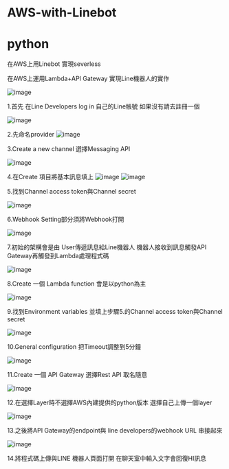 # AWS-with-Linebot
# python
在AWS上用Linebot 實現severless

在AWS上運用Lambda+API Gateway 實現Line機器人的實作

![image](https://user-images.githubusercontent.com/108290249/180767598-11c792d5-9e97-40b0-b70a-cdc5e506d77d.png)

1.首先 在Line Developers log in 自己的Line帳號 如果沒有請去註冊一個

![image](https://user-images.githubusercontent.com/108290249/180767944-db7773e2-dc41-4b00-8cb2-e1eb8820a865.png)

2.先命名provider
![image](https://user-images.githubusercontent.com/108290249/180768306-0bd5d9cd-a4ab-4a6f-9807-9b18ed875499.png)

3.Create a new channel 選擇Messaging API

![image](https://user-images.githubusercontent.com/108290249/180768518-29cabb83-bdef-4694-aef0-cf280d8f3247.png)

4.在Create 項目將基本訊息填上
![image](https://user-images.githubusercontent.com/108290249/180769347-2f73a001-0f6d-4a50-af08-82091ff89252.png)
![image](https://user-images.githubusercontent.com/108290249/180769439-7f3fd9ce-a8ab-4dca-9d1f-f161ffe260c3.png)

5.找到Channel access token與Channel secret

![image](https://user-images.githubusercontent.com/108290249/180769855-a7037fb1-26a6-41d5-b8d5-52336dd31bc7.png)

6.Webhook Setting部分須將Webhook打開

![image](https://user-images.githubusercontent.com/108290249/180770040-b690a408-800f-4327-88e1-f09a7c46b40b.png)

7.初始的架構會是由 User傳遞訊息給Line機器人 機器人接收到訊息觸發API Gateway再觸發到Lambda處理程式碼

![image](https://user-images.githubusercontent.com/108290249/180772721-b4972cba-45cc-4db5-acae-b5f9ee951160.png)

8.Create 一個 Lambda function 會是以python為主

![image](https://user-images.githubusercontent.com/108290249/180773029-18dd9f36-eacf-4391-ab9b-9f984b950284.png)

9.找到Environment variables 並填上步驟5.的Channel access token與Channel secret

![image](https://user-images.githubusercontent.com/108290249/180773249-060680b5-6bb6-4fcd-8729-1d404f3e4463.png)

10.General configuration 把Timeout調整到5分鐘

![image](https://user-images.githubusercontent.com/108290249/180773841-1a7846b3-7540-40e2-a798-09bc83705ace.png)

11.Create 一個 API Gateway 選擇Rest API 取名隨意

![image](https://user-images.githubusercontent.com/108290249/180773994-d2a30f38-ce38-408b-a0d3-5ac375fc5bc6.png)

12.在選擇Layer時不選擇AWS內建提供的python版本 選擇自己上傳一個layer

![image](https://user-images.githubusercontent.com/108290249/180774224-2211ea92-68a8-4434-a850-05ecfee921da.png)

13.之後將API Gateway的endpoint與 line developers的webhook URL 串接起來

![image](https://user-images.githubusercontent.com/108290249/180774582-2869c7a0-d9ea-438f-a731-08ba5366604d.png)

14.將程式碼上傳與LINE 機器人頁面打開 在聊天室中輸入文字會回復HI訊息
